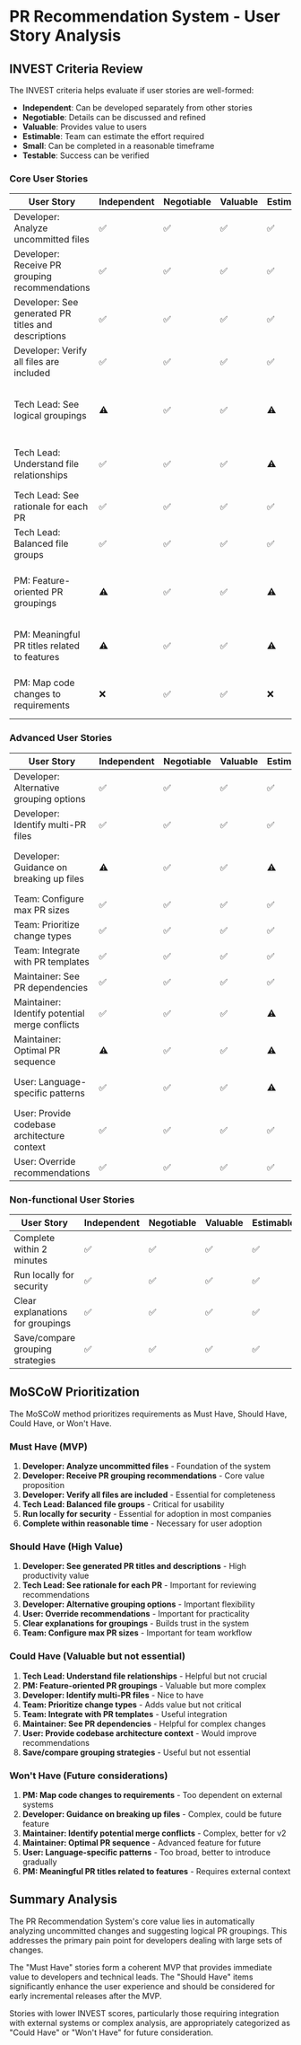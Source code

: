 # PR Recommendation System - User Story Analysis

## INVEST Criteria Review

The INVEST criteria helps evaluate if user stories are well-formed:
- **Independent**: Can be developed separately from other stories
- **Negotiable**: Details can be discussed and refined
- **Valuable**: Provides value to users
- **Estimable**: Team can estimate the effort required
- **Small**: Can be completed in a reasonable timeframe
- **Testable**: Success can be verified

### Core User Stories

| User Story | Independent | Negotiable | Valuable | Estimable | Small | Testable | Issues/Improvements |
|------------|-------------|------------|----------|-----------|-------|----------|---------------------|
| Developer: Analyze uncommitted files | ✅ | ✅ | ✅ | ✅ | ✅ | ✅ | Clear and INVEST-compliant |
| Developer: Receive PR grouping recommendations | ✅ | ✅ | ✅ | ✅ | ✅ | ✅ | Clear and INVEST-compliant |
| Developer: See generated PR titles and descriptions | ✅ | ✅ | ✅ | ✅ | ✅ | ✅ | Clear and INVEST-compliant |
| Developer: Verify all files are included | ✅ | ✅ | ✅ | ✅ | ✅ | ✅ | Clear and INVEST-compliant |
| Tech Lead: See logical groupings | ⚠️ | ✅ | ✅ | ⚠️ | ✅ | ⚠️ | Somewhat dependent on "grouping recommendations"; "logical" is subjective and hard to test |
| Tech Lead: Understand file relationships | ✅ | ✅ | ✅ | ⚠️ | ✅ | ⚠️ | "Understand relationships" is hard to estimate and test precisely |
| Tech Lead: See rationale for each PR | ✅ | ✅ | ✅ | ✅ | ✅ | ✅ | Clear and INVEST-compliant |
| Tech Lead: Balanced file groups | ✅ | ✅ | ✅ | ✅ | ✅ | ✅ | Clear and INVEST-compliant |
| PM: Feature-oriented PR groupings | ⚠️ | ✅ | ✅ | ⚠️ | ✅ | ⚠️ | Requires context about features that may not be in code; dependent on PR grouping |
| PM: Meaningful PR titles related to features | ⚠️ | ✅ | ✅ | ⚠️ | ✅ | ⚠️ | Depends on feature context that may not be available from code alone |
| PM: Map code changes to requirements | ❌ | ✅ | ✅ | ❌ | ❌ | ❌ | Too dependent on external requirements data; not small or easily estimable |

### Advanced User Stories

| User Story | Independent | Negotiable | Valuable | Estimable | Small | Testable | Issues/Improvements |
|------------|-------------|------------|----------|-----------|-------|----------|---------------------|
| Developer: Alternative grouping options | ✅ | ✅ | ✅ | ✅ | ✅ | ✅ | Clear and INVEST-compliant |
| Developer: Identify multi-PR files | ✅ | ✅ | ✅ | ✅ | ✅ | ✅ | Clear and INVEST-compliant |
| Developer: Guidance on breaking up files | ⚠️ | ✅ | ✅ | ⚠️ | ⚠️ | ⚠️ | Scope could be too large; hard to estimate without defining "guidance" |
| Team: Configure max PR sizes | ✅ | ✅ | ✅ | ✅ | ✅ | ✅ | Clear and INVEST-compliant |
| Team: Prioritize change types | ✅ | ✅ | ✅ | ✅ | ✅ | ✅ | Clear and INVEST-compliant |
| Team: Integrate with PR templates | ✅ | ✅ | ✅ | ✅ | ✅ | ✅ | Clear and INVEST-compliant |
| Maintainer: See PR dependencies | ✅ | ✅ | ✅ | ✅ | ✅ | ✅ | Clear and INVEST-compliant |
| Maintainer: Identify potential merge conflicts | ✅ | ✅ | ✅ | ⚠️ | ⚠️ | ✅ | May be complex to implement, hard to estimate effort |
| Maintainer: Optimal PR sequence | ⚠️ | ✅ | ✅ | ⚠️ | ❌ | ⚠️ | Depends on other stories; potentially large scope |
| User: Language-specific patterns | ✅ | ✅ | ✅ | ⚠️ | ❌ | ✅ | Too broad; needs to be broken down by language |
| User: Provide codebase architecture context | ✅ | ✅ | ✅ | ✅ | ✅ | ✅ | Clear and INVEST-compliant |
| User: Override recommendations | ✅ | ✅ | ✅ | ✅ | ✅ | ✅ | Clear and INVEST-compliant |

### Non-functional User Stories

| User Story | Independent | Negotiable | Valuable | Estimable | Small | Testable | Issues/Improvements |
|------------|-------------|------------|----------|-----------|-------|----------|---------------------|
| Complete within 2 minutes | ✅ | ✅ | ✅ | ✅ | ✅ | ✅ | Clear and INVEST-compliant |
| Run locally for security | ✅ | ✅ | ✅ | ✅ | ✅ | ✅ | Clear and INVEST-compliant |
| Clear explanations for groupings | ✅ | ✅ | ✅ | ✅ | ✅ | ✅ | Clear and INVEST-compliant |
| Save/compare grouping strategies | ✅ | ✅ | ✅ | ✅ | ✅ | ✅ | Clear and INVEST-compliant |

## MoSCoW Prioritization

The MoSCoW method prioritizes requirements as Must Have, Should Have, Could Have, or Won't Have.

### Must Have (MVP)

1. **Developer: Analyze uncommitted files** - Foundation of the system
2. **Developer: Receive PR grouping recommendations** - Core value proposition
3. **Developer: Verify all files are included** - Essential for completeness
4. **Tech Lead: Balanced file groups** - Critical for usability
5. **Run locally for security** - Essential for adoption in most companies
6. **Complete within reasonable time** - Necessary for user adoption

### Should Have (High Value)

1. **Developer: See generated PR titles and descriptions** - High productivity value
2. **Tech Lead: See rationale for each PR** - Important for reviewing recommendations
3. **Developer: Alternative grouping options** - Important flexibility
4. **User: Override recommendations** - Important for practicality
5. **Clear explanations for groupings** - Builds trust in the system
6. **Team: Configure max PR sizes** - Important for team workflow

### Could Have (Valuable but not essential)

1. **Tech Lead: Understand file relationships** - Helpful but not crucial
2. **PM: Feature-oriented PR groupings** - Valuable but more complex
3. **Developer: Identify multi-PR files** - Nice to have
4. **Team: Prioritize change types** - Adds value but not critical
5. **Team: Integrate with PR templates** - Useful integration
6. **Maintainer: See PR dependencies** - Helpful for complex changes
7. **User: Provide codebase architecture context** - Would improve recommendations
8. **Save/compare grouping strategies** - Useful but not essential

### Won't Have (Future considerations)

1. **PM: Map code changes to requirements** - Too dependent on external systems
2. **Developer: Guidance on breaking up files** - Complex, could be future feature
3. **Maintainer: Identify potential merge conflicts** - Complex, better for v2
4. **Maintainer: Optimal PR sequence** - Advanced feature for future
5. **User: Language-specific patterns** - Too broad, better to introduce gradually
6. **PM: Meaningful PR titles related to features** - Requires external context

## Summary Analysis

The PR Recommendation System's core value lies in automatically analyzing uncommitted changes and suggesting logical PR groupings. This addresses the primary pain point for developers dealing with large sets of changes.

The "Must Have" stories form a coherent MVP that provides immediate value to developers and technical leads. The "Should Have" items significantly enhance the user experience and should be considered for early incremental releases after the MVP.

Stories with lower INVEST scores, particularly those requiring integration with external systems or complex analysis, are appropriately categorized as "Could Have" or "Won't Have" for future consideration.